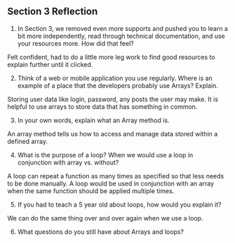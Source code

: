 ## Section 3 Reflection

1. In Section 3, we removed even more supports and pushed you to learn a bit more independently, read through technical documentation, and use your resources more. How did that feel?

Felt confident, had to do a little more leg work to find good resources to explain further until it clicked.

2. Think of a web or mobile application you use regularly. Where is an example of a place that the developers probably use Arrays? Explain.

Storing user data like login, password, any posts the user may make. It is helpful to use arrays to store data that
has something in common.

3. In your own words, explain what an Array method is.

An array method tells us how to access and manage data stored within a defined array.

4. What is the purpose of a loop? When we would use a loop in conjunction with array vs. without?

A loop can repeat a function as many times as specified so that less needs to be done manually. A loop would be
used in conjunction with an array when the same function should be applied multiple times.

5. If you had to teach a 5 year old about loops, how would you explain it?

We can do the same thing over and over again when we use a loop.

6. What questions do you still have about Arrays and loops?
